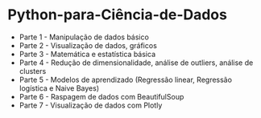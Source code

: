 # Python-para-Ciência-de-Dados

- Parte 1 - Manipulação de dados básico
- Parte 2 - Visualização de dados, gráficos
- Parte 3 - Matemática e estatística básica
- Parte 4 - Redução de dimensionalidade, análise de outliers, análise de clusters
- Parte 5 - Modelos de aprendizado (Regressão linear, Regressão logística e Naive Bayes)
- Parte 6 - Raspagem de dados com BeautifulSoup
- Parte 7 - Visualização de dados com Plotly
